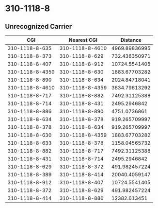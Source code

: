 # 310-1118-8
## Unrecognized Carrier


| CGI | Nearest CGI | Distance |
|-----|-------------|----------|
| 310-1118-8-635 | 310-1118-8-4610 | 4969.89836995 |
| 310-1118-8-373 | 310-1118-8-629 | 732.436350971 |
| 310-1118-8-407 | 310-1118-8-912 | 10724.5541405 |
| 310-1118-8-4359 | 310-1118-8-630 | 1883.67703282 |
| 310-1118-8-890 | 310-1118-8-634 | 2024.84718041 |
| 310-1118-8-4610 | 310-1118-8-4359 | 3834.79613292 |
| 310-1118-8-717 | 310-1118-8-882 | 7492.31125388 |
| 310-1118-8-714 | 310-1118-8-431 | 2495.2946842 |
| 310-1118-8-886 | 310-1118-8-890 | 4751.0736861 |
| 310-1118-8-634 | 310-1118-8-378 | 919.265709997 |
| 310-1118-8-378 | 310-1118-8-634 | 919.265709997 |
| 310-1118-8-630 | 310-1118-8-4359 | 1883.67703282 |
| 310-1118-8-633 | 310-1118-8-378 | 1158.04565732 |
| 310-1118-8-882 | 310-1118-8-717 | 7492.31125388 |
| 310-1118-8-431 | 310-1118-8-714 | 2495.2946842 |
| 310-1118-8-629 | 310-1118-8-372 | 491.982457224 |
| 310-1118-8-389 | 310-1118-8-414 | 20040.4059147 |
| 310-1118-8-912 | 310-1118-8-407 | 10724.5541405 |
| 310-1118-8-372 | 310-1118-8-629 | 491.982457224 |
| 310-1118-8-414 | 310-1118-8-886 | 12382.613451 |
